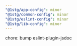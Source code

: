 ```yaml
---
"@1stg/app-config": minor
"@1stg/common-config": minor
"@1stg/eslint-config": minor
"@1stg/lib-config": minor
---
```


chore: bump eslint-plugin-jsdoc
